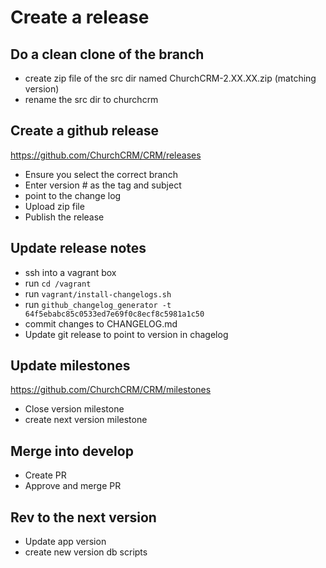 # Create a release

## Do a clean clone of the branch 
 * create zip file of the  src dir named ChurchCRM-2.XX.XX.zip (matching version) 
 * rename the src dir to churchcrm

##  Create a github release   

https://github.com/ChurchCRM/CRM/releases

 * Ensure you select the correct branch
 * Enter version # as the tag and subject 
 * point to the change log 
 * Upload zip file
 * Publish the release 

## Update release notes 
 
 * ssh into a vagrant box 
 * run `cd /vagrant` 
 * run  `vagrant/install-changelogs.sh`
 * run  `github_changelog_generator -t 64f5ebabc85c0533ed7e69f0c8ecf8c5981a1c50`
 * commit changes to CHANGELOG.md
 * Update git release to point to version in chagelog

## Update milestones

https://github.com/ChurchCRM/CRM/milestones

 * Close version milestone 
 * create next version milestone 
 
## Merge into develop 
 * Create PR
 * Approve and merge PR
   
## Rev to the next version 
 * Update app version 
 * create new version  db scripts 
 
 
  

